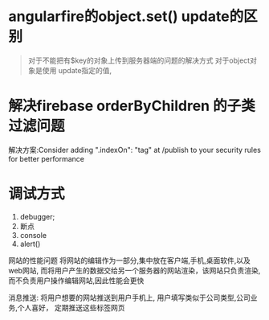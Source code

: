 
# angularfire的object.set()   update的区别
>对于不能把有$key的对象上传到服务器端的问题的解决方式
对于object对象是使用 update指定的值,

# 解决firebase orderByChildren 的子类过滤问题
解决方案:Consider adding ".indexOn": "tag" at /publish to your security rules for better performance 


# 调试方式
1. debugger;
2. 断点
3. console
4. alert()



网站的性能问题
将网站的编辑作为一部分,集中放在客户端,手机,桌面软件,以及web网站,
而将用户产生的数据交给另一个服务器的网站渲染，该网站只负责渲染,而不负责用户操作编辑网站,因此性能会更快


消息推送:
将用户想要的网站推送到用户手机上,
用户填写类似于公司类型,公司业务,个人喜好，
定期推送这些标签网页